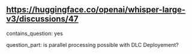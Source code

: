 ## https://huggingface.co/openai/whisper-large-v3/discussions/47

contains_question: yes

question_part: is parallel processing possible with DLC Deployement?